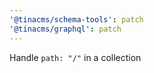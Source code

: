 ```yaml
---
'@tinacms/schema-tools': patch
'@tinacms/graphql': patch
---
```


Handle `path: "/"` in a collection
